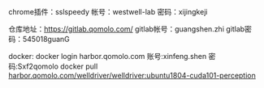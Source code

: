 chrome插件：sslspeedy
帐号：westwell-lab
密码：xijingkeji

仓库地址：https://gitlab.qomolo.com/
gitlab帐号：guangshen.zhi
gitlab密码：545018guanG


docker:
docker login harbor.qomolo.com
账号:xinfeng.shen
密码:Sxf2qomolo
docker pull [harbor.qomolo.com/welldriver/welldriver:ubuntu1804-cuda101-perception](http://harbor.qomolo.com/welldriver/welldriver:ubuntu1804-cuda101-perception)
